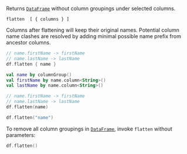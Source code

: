 [//]: # (title: flatten)

<!---IMPORT org.jetbrains.kotlinx.dataframe.samples.api.Modify-->

Returns [`DataFrame`](DataFrame.md) without column groupings under selected columns.

```text
flatten  [ { columns } ]
```

Columns after flattening will keep their original names. Potential column name clashes are resolved by adding minimal possible name prefix from ancestor columns.

<!---FUN flatten-->
<tabs>
<tab title="Properties">

```kotlin
// name.firstName -> firstName
// name.lastName -> lastName
df.flatten { name }
```

</tab>
<tab title="Accessors">

```kotlin
val name by columnGroup()
val firstName by name.column<String>()
val lastName by name.column<String>()

// name.firstName -> firstName
// name.lastName -> lastName
df.flatten(name)
```

</tab>
<tab title="Strings">

```kotlin
df.flatten("name")
```

</tab></tabs>
<!---END-->

To remove all column groupings in [`DataFrame`](DataFrame.md), invoke `flatten` without parameters:

<!---FUN flattenAll-->

```kotlin
df.flatten()
```

<!---END-->
